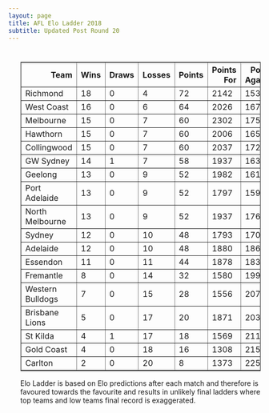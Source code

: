 ```yaml
---
layout: page
title: AFL Elo Ladder 2018
subtitle: Updated Post Round 20
---
```

<ul class="ladder">
<div class="blurb">
  <h1></h1>
  <p>
      <table border="1" class="dataframe">   <thead>     <tr style="text-align: right;">       <th>Team</th>       <th>Wins</th>       <th>Draws</th>       <th>Losses</th>       <th>Points</th>       <th>Points For</th>       <th>Points Against</th>       <th>Percentage</th>     </tr>   </thead>   <tbody>     <tr>       <td>Richmond</td>       <td>18</td>       <td>0</td>       <td>4</td>       <td>72</td>       <td>2142</td>       <td>1531</td>       <td>139.909</td>     </tr>     <tr>       <td>West Coast</td>       <td>16</td>       <td>0</td>       <td>6</td>       <td>64</td>       <td>2026</td>       <td>1672</td>       <td>121.172</td>     </tr>     <tr>       <td>Melbourne</td>       <td>15</td>       <td>0</td>       <td>7</td>       <td>60</td>       <td>2302</td>       <td>1759</td>       <td>130.87</td>     </tr>     <tr>       <td>Hawthorn</td>       <td>15</td>       <td>0</td>       <td>7</td>       <td>60</td>       <td>2006</td>       <td>1658</td>       <td>120.989</td>     </tr>     <tr>       <td>Collingwood</td>       <td>15</td>       <td>0</td>       <td>7</td>       <td>60</td>       <td>2037</td>       <td>1721</td>       <td>118.361</td>     </tr>     <tr>       <td>GW Sydney</td>       <td>14</td>       <td>1</td>       <td>7</td>       <td>58</td>       <td>1937</td>       <td>1632</td>       <td>118.689</td>     </tr>     <tr>       <td>Geelong</td>       <td>13</td>       <td>0</td>       <td>9</td>       <td>52</td>       <td>1982</td>       <td>1611</td>       <td>123.029</td>     </tr>     <tr>       <td>Port Adelaide</td>       <td>13</td>       <td>0</td>       <td>9</td>       <td>52</td>       <td>1797</td>       <td>1599</td>       <td>112.383</td>     </tr>     <tr>       <td>North Melbourne</td>       <td>13</td>       <td>0</td>       <td>9</td>       <td>52</td>       <td>1937</td>       <td>1767</td>       <td>109.621</td>     </tr>     <tr>       <td>Sydney</td>       <td>12</td>       <td>0</td>       <td>10</td>       <td>48</td>       <td>1793</td>       <td>1705</td>       <td>105.161</td>     </tr>     <tr>       <td>Adelaide</td>       <td>12</td>       <td>0</td>       <td>10</td>       <td>48</td>       <td>1880</td>       <td>1862</td>       <td>100.967</td>     </tr>     <tr>       <td>Essendon</td>       <td>11</td>       <td>0</td>       <td>11</td>       <td>44</td>       <td>1878</td>       <td>1836</td>       <td>102.288</td>     </tr>     <tr>       <td>Fremantle</td>       <td>8</td>       <td>0</td>       <td>14</td>       <td>32</td>       <td>1580</td>       <td>1992</td>       <td>79.3173</td>     </tr>     <tr>       <td>Western Bulldogs</td>       <td>7</td>       <td>0</td>       <td>15</td>       <td>28</td>       <td>1556</td>       <td>2071</td>       <td>75.1328</td>     </tr>     <tr>       <td>Brisbane Lions</td>       <td>5</td>       <td>0</td>       <td>17</td>       <td>20</td>       <td>1871</td>       <td>2038</td>       <td>91.8057</td>     </tr>     <tr>       <td>St Kilda</td>       <td>4</td>       <td>1</td>       <td>17</td>       <td>18</td>       <td>1569</td>       <td>2115</td>       <td>74.1844</td>     </tr>     <tr>       <td>Gold Coast</td>       <td>4</td>       <td>0</td>       <td>18</td>       <td>16</td>       <td>1308</td>       <td>2154</td>       <td>60.7242</td>     </tr>     <tr>       <td>Carlton</td>       <td>2</td>       <td>0</td>       <td>20</td>       <td>8</td>       <td>1373</td>       <td>2251</td>       <td>60.9951</td>     </tr>   </tbody> </table>
</p>
<p> Elo Ladder is based on Elo predictions after each match and therefore is favoured towards the favourite and results in unlikely final ladders where top teams and low teams final record is exaggerated.
</p>
</div><!-- /.blurb -->	
</ul>

